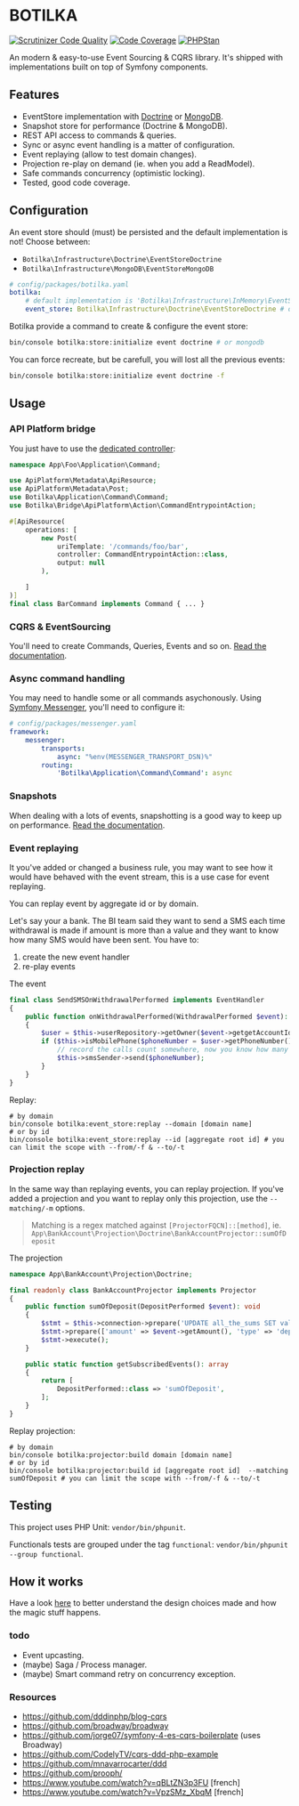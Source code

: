 # BOTILKA

[![Scrutinizer Code Quality](https://scrutinizer-ci.com/g/botilka/botilka/badges/quality-score.png?b=master)](https://scrutinizer-ci.com/g/botilka/botilka/?branch=master)
[![Code Coverage](https://scrutinizer-ci.com/g/botilka/botilka/badges/coverage.png?b=master)](https://scrutinizer-ci.com/g/botilka/botilka/?branch=master)
[![PHPStan](https://img.shields.io/badge/PHPStan-enabled-brightgreen.svg?style=flat)](https://github.com/phpstan/phpstan)

An modern & easy-to-use Event Sourcing & CQRS library. It's shipped with implementations built on top of Symfony components.

## Features

- EventStore implementation with [Doctrine](https://www.doctrine-project.org/) or [MongoDB](https://www.mongodb.com).
- Snapshot store for performance (Doctrine & MongoDB).
- REST API access to commands & queries.
- Sync or async event handling is a matter of configuration.
- Event replaying (allow to test domain changes).
- Projection re-play on demand (ie. when you add a ReadModel).
- Safe commands concurrency (optimistic locking).
- Tested, good code coverage.

## Configuration

An event store should (must) be persisted and the default implementation is not! Choose between:
 - `Botilka\Infrastructure\Doctrine\EventStoreDoctrine`
 - `Botilka\Infrastructure\MongoDB\EventStoreMongoDB`

```yaml
# config/packages/botilka.yaml
botilka:
    # default implementation is 'Botilka\Infrastructure\InMemory\EventStoreInMemory', not persisted!!
    event_store: Botilka\Infrastructure\Doctrine\EventStoreDoctrine # or 'Botilka\Infrastructure\MongoDB\EventStoreMongoDB'
```

Botilka provide a command to create & configure the event store:

```sh
bin/console botilka:store:initialize event doctrine # or mongodb
```
You can force recreate, but be carefull, you will lost all the previous events:
```sh
bin/console botilka:store:initialize event doctrine -f
```

## Usage

### API Platform bridge

You just have to use the [dedicated controller](src/Bridge/ApiPlatform/Action/CommandEntrypointAction.php):

```php
namespace App\Foo\Application\Command;

use ApiPlatform\Metadata\ApiResource;
use ApiPlatform\Metadata\Post;
use Botilka\Application\Command\Command;
use Botilka\Bridge\ApiPlatform\Action\CommandEntrypointAction;

#[ApiResource(
    operations: [
        new Post(
            uriTemplate: '/commands/foo/bar',
            controller: CommandEntrypointAction::class,
            output: null
        ),

    ]
)]
final class BarCommand implements Command { ... }
```

### CQRS & EventSourcing

You'll need to create Commands, Queries, Events and so on. [Read the documentation](/documentation/cqrs.md).

### Async command handling

You may need to handle some or all commands asychonously. Using [Symfony Messenger](https://symfony.com/doc/current/messenger.html#transports-async-queued-messages), you'll need to configure it:

```yml
# config/packages/messenger.yaml
framework:
    messenger:
        transports:
            async: "%env(MESSENGER_TRANSPORT_DSN)%"
        routing:
            'Botilka\Application\Command\Command': async
```

### Snapshots

When dealing with a lots of events, snapshotting is a good way to keep up on performance.
[Read the documentation](/documentation/snapshot.md).

### Event replaying

It you've added or changed a business rule, you may want to see how it would have behaved with the event stream,
this is a use case for event replaying.

You can replay event by aggregate id or by domain.

Let's say your a bank. The BI team said they want to send a SMS each time withdrawal is made if amount is
more than a value and they want to know how many SMS would have been sent.
You have to:
1. create the new event handler
2. re-play events

The event
```php
final class SendSMSOnWithdrawalPerformed implements EventHandler
{
    public function onWithdrawalPerformed(WithdrawalPerformed $event): void
    {
        $user = $this->userRepository->getOwner($event->getgetAccountId());
        if ($this->isMobilePhone($phoneNumber = $user->getPhoneNumber()) && $event->getAmount() > self::ALERT_AMOUNT) {
            // record the calls count somewhere, now you know how many SMS would have been sent
            $this->smsSender->send($phoneNumber);
        }
    }
}
```

Replay:
```shell
# by domain
bin/console botilka:event_store:replay --domain [domain name]
# or by id
bin/console botilka:event_store:replay --id [aggregate root id] # you can limit the scope with --from/-f & --to/-t
```

### Projection replay

In the same way than replaying events, you can replay projection. If you've added a projection
and you want to replay only this projection, use the `--matching/-m` options.

> Matching is a regex matched against `[ProjectorFQCN]::[method]`,
> ie. `App\BankAccount\Projection\Doctrine\BankAccountProjector::sumOfDeposit`

The projection
```php
namespace App\BankAccount\Projection\Doctrine;

final readonly class BankAccountProjector implements Projector
{
    public function sumOfDeposit(DepositPerformed $event): void
    {
        $stmt = $this->connection->prepare('UPDATE all_the_sums SET value = value + :amount WHERE type = :type');
        $stmt->prepare(['amount' => $event->getAmount(), 'type' => 'deposit']);
        $stmt->execute();
    }

    public static function getSubscribedEvents(): array
    {
        return [
            DepositPerformed::class => 'sumOfDeposit',
        ];
    }
}
```

Replay projection:
```shell
# by domain
bin/console botilka:projector:build domain [domain name]
# or by id
bin/console botilka:projector:build id [aggregate root id]  --matching sumOfDeposit # you can limit the scope with --from/-f & --to/-t
```

## Testing

This project uses PHP Unit: `vendor/bin/phpunit`.

Functionals tests are grouped under the tag `functional`: `vendor/bin/phpunit --group functional`.

## How it works

Have a look [here](/documentation/internals.md) to better understand the design choices made and how the magic stuff happens.

### todo

- Event upcasting.
- (maybe) Saga / Process manager.
- (maybe) Smart command retry on concurrency exception.


### Resources

- https://github.com/dddinphp/blog-cqrs
- https://github.com/broadway/broadway
- https://github.com/jorge07/symfony-4-es-cqrs-boilerplate (uses Broadway)
- https://github.com/CodelyTV/cqrs-ddd-php-example
- https://github.com/mnavarrocarter/ddd
- https://github.com/prooph/
- https://www.youtube.com/watch?v=qBLtZN3p3FU \[french\]
- https://www.youtube.com/watch?v=VpzSMz_XbqM \[french\]
